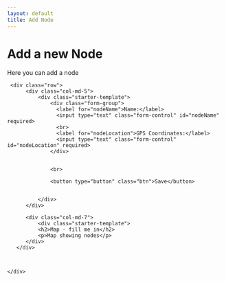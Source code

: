 ```yaml
---
layout: default
title: Add Node
---
```


<div class="container">
    <div class="starter-template">
        <h1>Add a new Node</h1>
        <p class="lead">Here you can add a node</p>
     </div>

     <div class="row">
          <div class="col-md-5">
              <div class="starter-template">
                  <div class="form-group">
                    <label for="nodeName">Name:</label>
                    <input type="text" class="form-control" id="nodeName" required>
                    <br>
                    <label for="nodeLocation">GPS Coordinates:</label>
                    <input type="text" class="form-control" id="nodeLocation" required>
                  </div>
                  
                  
                  <br>
                  
                  <button type="button" class="btn">Save</button>
                  

              </div>
          </div>

          <div class="col-md-7">
              <div class="starter-template">
              <h2>Map - fill me in</h2>
              <p>Map showing nodes</p>
          </div>
       </div>
       
       
       
    </div>


</div><!-- /.container -->

